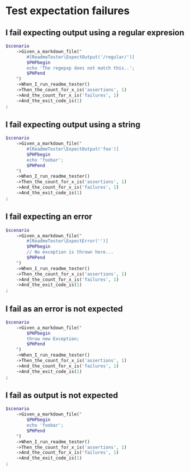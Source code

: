 <!--
#[ReadmeTester\Import('feature-context:scenario')]
-->

# Test expectation failures

## I fail expecting output using a regular expresion
```php
$scenario
    ->Given_a_markdown_file("
        #[ReadmeTester\ExpectOutput('/regular/')]
        $PHPbegin
        echo 'The regepxp does not match this..';
        $PHPend
    ")
    ->When_I_run_readme_tester()
    ->Then_the_count_for_x_is('assertions', 1)
    ->And_the_count_for_x_is('failures', 1)
    ->And_the_exit_code_is(1)
;
```

## I fail expecting output using a string
```php
$scenario
    ->Given_a_markdown_file("
        #[ReadmeTester\ExpectOutput('foo')]
        $PHPbegin
        echo 'foobar';
        $PHPend
    ")
    ->When_I_run_readme_tester()
    ->Then_the_count_for_x_is('assertions', 1)
    ->And_the_count_for_x_is('failures', 1)
    ->And_the_exit_code_is(1)
;
```

## I fail expecting an error
```php
$scenario
    ->Given_a_markdown_file("
        #[ReadmeTester\ExpectError('')]
        $PHPbegin
        // No exception is thrown here...
        $PHPend
    ")
    ->When_I_run_readme_tester()
    ->Then_the_count_for_x_is('assertions', 1)
    ->And_the_count_for_x_is('failures', 1)
    ->And_the_exit_code_is(1)
;
```

## I fail as an error is not expected
```php
$scenario
    ->Given_a_markdown_file("
        $PHPbegin
        throw new Exception;
        $PHPend
    ")
    ->When_I_run_readme_tester()
    ->Then_the_count_for_x_is('assertions', 1)
    ->And_the_count_for_x_is('failures', 1)
    ->And_the_exit_code_is(1)
;
```

## I fail as output is not expected
```php
$scenario
    ->Given_a_markdown_file("
        $PHPbegin
        echo 'foobar';
        $PHPend
    ")
    ->When_I_run_readme_tester()
    ->Then_the_count_for_x_is('assertions', 1)
    ->And_the_count_for_x_is('failures', 1)
    ->And_the_exit_code_is(1)
;
```

